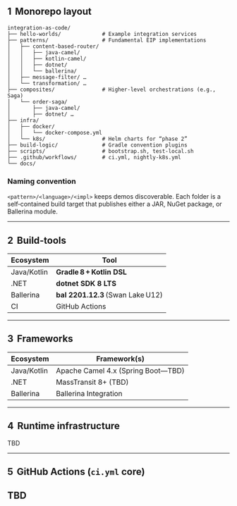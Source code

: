 ## 1  Monorepo layout

```
integration-as-code/
├── hello-worlds/             # Example integration services
├── patterns/                 # Fundamental EIP implementations
│   ├── content-based-router/
│   │   ├── java-camel/
│   │   ├── kotlin-camel/
│   │   ├── dotnet/
│   │   └── ballerina/
│   ├── message-filter/ …
│   └── transformation/ …
├── composites/               # Higher‑level orchestrations (e.g., Saga)
│   └── order‑saga/
│       ├── java-camel/
│       ├── dotnet/ …
├── infra/
│   ├── docker/
│   │   └── docker-compose.yml
│   └── k8s/                  # Helm charts for “phase 2”
├── build-logic/              # Gradle convention plugins
├── scripts/                  # bootstrap.sh, test‑local.sh
├── .github/workflows/        # ci.yml, nightly‑k8s.yml
└── docs/
```

### Naming convention

`<pattern>/<language>/<impl>` keeps demos discoverable.
Each folder is a self‑contained build target that publishes either a JAR, NuGet package, or Ballerina module.

---

## 2  Build‑tools

| Ecosystem   | Tool                              |
| ----------- | --------------------------------- |
| Java/Kotlin | **Gradle 8 + Kotlin DSL**         |
| .NET        | **dotnet SDK 8 LTS**              |
| Ballerina   | **bal 2201.12.3** (Swan Lake U12) |
| CI          | GitHub Actions                    |                                                             |

---

## 3  Frameworks

| Ecosystem   | Framework(s)                        |
| ----------- | ----------------------------------- |
| Java/Kotlin | Apache Camel 4.x (Spring Boot—TBD)  |
| .NET        | MassTransit 8+ (TBD)                |
| Ballerina   | Ballerina Integration               |

---

## 4  Runtime infrastructure

TBD

---

## 5  GitHub Actions (`ci.yml` core)

TBD
---

